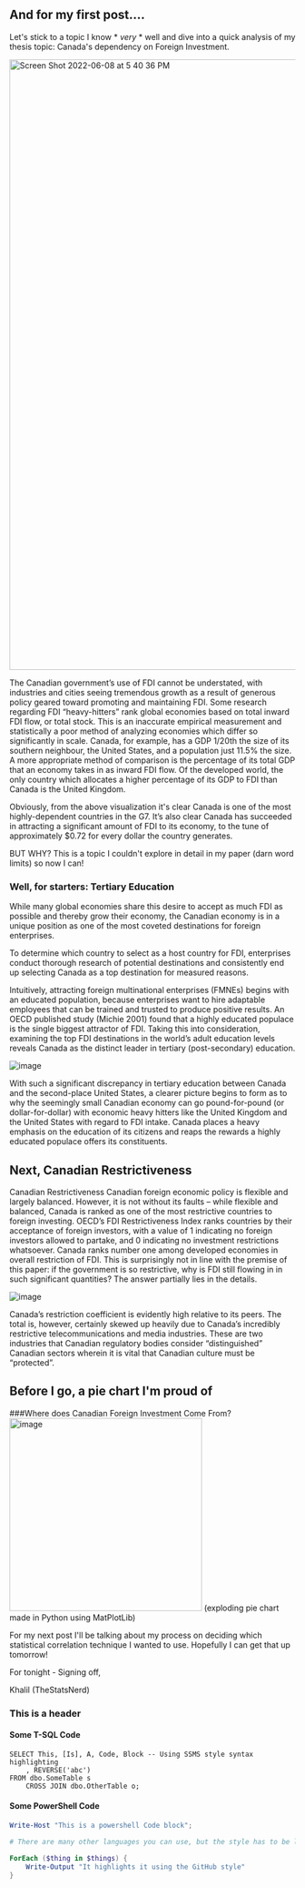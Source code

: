 ## And for my first post....
Let's stick to a topic I know * *very* * well and dive into a quick analysis of my thesis topic: Canada's dependency on Foreign Investment.

<img width="1073" alt="Screen Shot 2022-06-08 at 5 40 36 PM" src="https://user-images.githubusercontent.com/44441178/195224920-3d9c05c0-fb0a-4394-97d9-3085041ed0af.png">

The Canadian government’s use of FDI cannot be understated, with industries and cities seeing tremendous growth as a result of generous policy geared toward promoting and maintaining FDI. Some research regarding FDI “heavy-hitters” rank global economies based on total inward FDI flow, or total stock. This is an inaccurate empirical measurement and statistically a poor method of analyzing economies which differ so significantly in scale. Canada, for example, has a GDP 1/20th the size of its southern neighbour, the United States, and a population just 11.5% the size. A more appropriate method of comparison is the percentage of its total GDP that an economy takes in as inward FDI flow. Of the developed world, the only country which allocates a higher percentage of its GDP to FDI than Canada is the United Kingdom.

Obviously, from the above visualization it's clear Canada is one of the most highly-dependent countries in the G7. It’s also clear Canada has succeeded in attracting a significant amount of FDI to its economy, to the tune of approximately $0.72 for every dollar the country generates.

BUT WHY? This is a topic I couldn't explore in detail in my paper (darn word limits) so now I can!

### Well, for starters: Tertiary Education

While many global economies share this desire to accept as much FDI as possible and thereby grow their economy, the Canadian economy is in a unique position as one of the most coveted destinations for foreign enterprises.

To determine which country to select as a host country for FDI, enterprises conduct thorough research of potential destinations and consistently end up selecting Canada as a top destination for measured reasons.

Intuitively, attracting foreign multinational enterprises (FMNEs) begins with an educated population, because enterprises want to hire adaptable employees that can be trained and trusted to produce positive results. An OECD published study (Michie 2001) found that a highly educated populace is the single biggest attractor of FDI. Taking this into consideration, examining the top FDI destinations in the world’s adult education levels reveals Canada as the distinct leader in tertiary (post-secondary) education. 

![image](https://user-images.githubusercontent.com/44441178/195226183-4b988ff9-4c7c-447e-ae8e-1eaa0b6ef808.png)

With such a significant discrepancy in tertiary education between Canada and the second-place United States, a clearer picture begins to form as to why the seemingly small Canadian economy can go pound-for-pound (or dollar-for-dollar) with economic heavy hitters like the United Kingdom and the United States with regard to FDI intake. Canada places a heavy emphasis on the education of its citizens and reaps the rewards a highly educated populace offers its constituents.

## Next, Canadian Restrictiveness

Canadian Restrictiveness
Canadian foreign economic policy is flexible and largely balanced. However, it is not without its faults – while flexible and balanced, Canada is ranked as one of the most restrictive countries to foreign investing. OECD’s FDI Restrictiveness Index ranks countries by their acceptance of foreign investors, with a value of 1 indicating no foreign investors allowed to partake, and 0 indicating no investment restrictions whatsoever. Canada ranks number one among developed economies in overall restriction of FDI. This is surprisingly not in line with the premise of this paper: if the government is so restrictive, why is FDI still flowing in in such significant quantities? The answer partially lies in the details.

![image](https://user-images.githubusercontent.com/44441178/195227706-7f6bc5ea-9f0a-4fb0-9e91-a3b20c014004.png)

Canada’s restriction coefficient is evidently high relative to its peers. The total is, however, certainly skewed up heavily due to Canada’s incredibly restrictive telecommunications and media industries. These are two industries that Canadian regulatory bodies consider “distinguished” Canadian sectors wherein it is vital that Canadian culture must be “protected”. 

## Before I go, a pie chart I'm proud of

###Where does Canadian Foreign Investment Come From?
<img width="339" alt="image" src="https://user-images.githubusercontent.com/44441178/195229009-290f0a35-4d82-45e5-9a14-abbe922c7782.png">
(exploding pie chart made in Python using MatPlotLib)

For my next post I'll be talking about my process on deciding which statistical correlation technique I wanted to use. Hopefully I can get that up tomorrow!

For tonight - Signing off,

Khalil (TheStatsNerd)

### This is a header

#### Some T-SQL Code

```tsql
SELECT This, [Is], A, Code, Block -- Using SSMS style syntax highlighting
    , REVERSE('abc')
FROM dbo.SomeTable s
    CROSS JOIN dbo.OtherTable o;
```

#### Some PowerShell Code

```powershell
Write-Host "This is a powershell Code block";

# There are many other languages you can use, but the style has to be loaded first

ForEach ($thing in $things) {
    Write-Output "It highlights it using the GitHub style"
}
```

